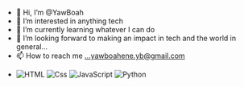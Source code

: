 - 👋 Hi, I’m @YawBoah
- 👀 I’m interested in anything tech
- 🌱 I’m currently learning whatever I can do 
- 💞️ I’m looking forward to making an impact in tech and the world in general...
- 📫 How to reach me ...yawboahene.yb@gmail.com
- <p>
   <img alt="HTML" src="https://img.shields.io/badge/HTML-E34F26?logo=html5&logoColor=white&style=for-the-badge" />
  <img alt="Css" src="https://img.shields.io/badge/CSS-1572B6?logo=css3&logoColor=white&style=for-the-badge" />
  <img alt="JavaScript" src="https://img.shields.io/badge/JavaScript-F7DF1E?logo=javascript&logoColor=white&style=for-the-badge" />
  <img alt="Python" src="https://img.shields.io/badge/Python-14354C?style=for-the-badge&logo=python&logoColor=white"/>
  
</p>

<!---
YawBoah/YawBoah is a ✨ special ✨ repository because its `README.md` (this file) appears on your GitHub profile.
You can click the Preview link to take a look at your changes.
--->
